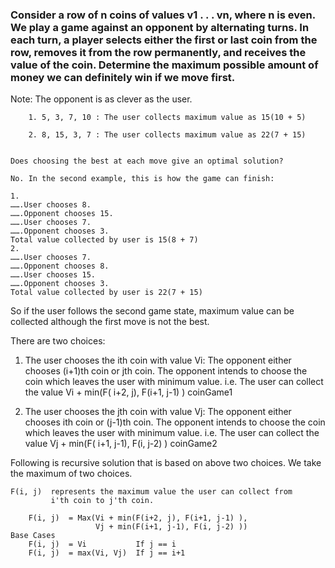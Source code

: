 ### Consider a row of n coins of values v1 . . . vn, where n is even. We play a game against an opponent by alternating turns. In each turn, a player selects either the first or last coin from the row, removes it from the row permanently, and receives the value of the coin. Determine the maximum possible amount of money we can definitely win if we move first.

Note: The opponent is as clever as the user.

```
    1. 5, 3, 7, 10 : The user collects maximum value as 15(10 + 5)

    2. 8, 15, 3, 7 : The user collects maximum value as 22(7 + 15)
 

Does choosing the best at each move give an optimal solution?

No. In the second example, this is how the game can finish:

1.
…….User chooses 8.
…….Opponent chooses 15.
…….User chooses 7.
…….Opponent chooses 3.
Total value collected by user is 15(8 + 7)
2.
…….User chooses 7.
…….Opponent chooses 8.
…….User chooses 15.
…….Opponent chooses 3.
Total value collected by user is 22(7 + 15)
```

So if the user follows the second game state, maximum value can be collected although the first move is not the best.

There are two choices:

1. The user chooses the ith coin with value Vi: The opponent either chooses (i+1)th coin or jth coin. The opponent
   intends to choose the coin which leaves the user with minimum value. i.e. The user can collect the value Vi + min(F(
   i+2, j), F(i+1, j-1) )
   coinGame1


2. The user chooses the jth coin with value Vj: The opponent either chooses ith coin or (j-1)th coin. The opponent
   intends to choose the coin which leaves the user with minimum value. i.e. The user can collect the value Vj + min(F(
   i+1, j-1), F(i, j-2) )
   coinGame2

Following is recursive solution that is based on above two choices. We take the maximum of two choices.

```
F(i, j)  represents the maximum value the user can collect from 
         i'th coin to j'th coin.

    F(i, j)  = Max(Vi + min(F(i+2, j), F(i+1, j-1) ), 
                   Vj + min(F(i+1, j-1), F(i, j-2) )) 
Base Cases
    F(i, j)  = Vi           If j == i
    F(i, j)  = max(Vi, Vj)  If j == i+1
``` 

